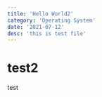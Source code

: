 ```yaml
---
title: 'Hello World2'
category: 'Operating System'
date: '2021-07-12'
desc: 'this is test file'
---
```

# test2
test